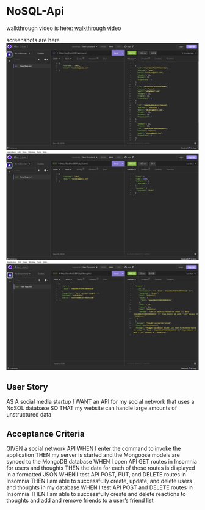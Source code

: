 # NoSQL-Api
walkthrough video is here: [walkthrough video](<images/Untitled_ Jul 11, 2023 1_12 PM.webm>)

screenshots are here
![GET users](images/userroutes.jpg)
![POST users](images/postuserroutes.jpg)
![POST thoughts](<images/thoughts post route.jpg>)

## User Story
AS A social media startup
I WANT an API for my social network that uses a NoSQL database
SO THAT my website can handle large amounts of unstructured data

## Acceptance Criteria 
GIVEN a social network API
WHEN I enter the command to invoke the application
THEN my server is started and the Mongoose models are synced to the MongoDB database
WHEN I open API GET routes in Insomnia for users and thoughts
THEN the data for each of these routes is displayed in a formatted JSON
WHEN I test API POST, PUT, and DELETE routes in Insomnia
THEN I am able to successfully create, update, and delete users and thoughts in my database
WHEN I test API POST and DELETE routes in Insomnia
THEN I am able to successfully create and delete reactions to thoughts and add and remove friends to a user’s friend list